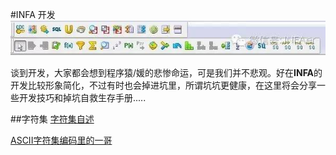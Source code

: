 #INFA 开发
![Developer](Transformations.jpg)

谈到开发，大家都会想到程序猿/媛的悲惨命运，可是我们并不悲观。好在**INFA**的开发比较形象简化，不过有时也会掉进坑里，所谓坑坑更健康，在这里将会分享一些开发技巧和掉坑自救生存手册.....

##字符集
[字符集自述](codepage/README.md)

[ASCII字符集编码里的一哥](codepage/ASCII.md)